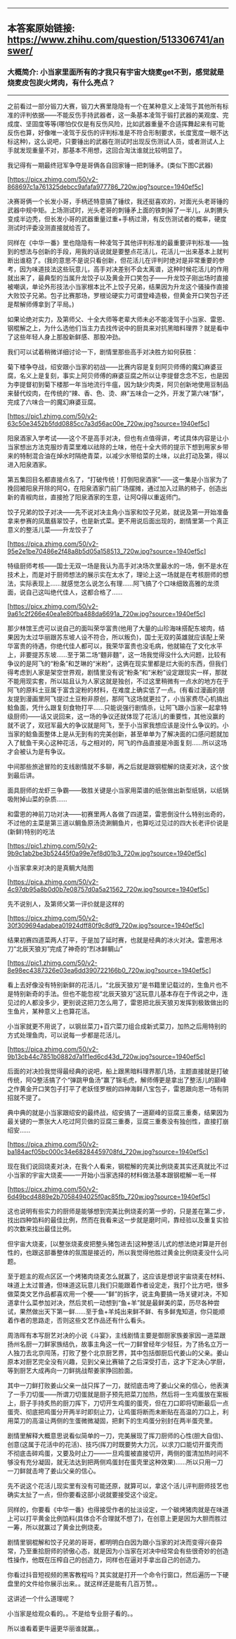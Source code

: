----------------------------------------
## 本答案原始链接: https://www.zhihu.com/question/513306741/answer/
### 大概简介: 小当家里面所有的才我只有宇宙大烧麦get不到，感觉就是烧麦皮包炭火烤肉，有什么亮点？
----------------------------------------
之前看过一部分锻刀大赛，锻刀大赛里隐隐有一个在某种意义上凌驾于其他所有标准的评判依据——不能反伤手持武器者，这一条基本凌驾于锻打武器的美观度、完成度、坚固度等等(哪怕仅仅是有反伤风险，比如武器重量不合适挥舞起来有可能反伤也算，好像唯一凌驾于反伤的评判标准是不符合形制要求，长度宽度一眼不达标这种)，这么说吧，只要锤出的武器在测试时出现反伤测试人员，或者测试人上手就发现重量不对，那基本不用想，这回合淘汰谁就比较明显了。

我记得有一期最终冠军争夺是哥俩各自回家锤一把刺锤矛。(类似下图C武器)

[https://picx.zhimg.com/50/v2-868697c1a761325debcc9afafa977786_720w.jpg?source=1940ef5c]

决赛哥俩一个长发小哥，手柄还特意搞了锤纹，我还挺喜欢的，对面光头老哥锤的武器中规中矩。上场测试时，光头老哥的刺锤矛上面的铁刺掉了一半儿，从刺猬头变成半边秃，但长发小哥的武器重量过重+手柄过滑，有反伤测试者的概率，硬度测试时评委没测直接就给否了。

同样在《中华一番》里也隐隐有一种凌驾于其他评判标准的最重要评判标准——独到的想法与创新的手段，用我的话说就是要整点花活儿，花活儿一出来基本上就判断出谁稳了。(我的意思不是说只看创新，但花活儿在评判时绝对是非常重要的参考，因为味道技法这些玩意儿，高手对决差别不会太离谱，这种时候花活儿的作用就出来了，最典型的当属升龙饺子以及黄金开口笑包子——升龙饺子刚出场时直接被嘲讽，单论外形技法小当家根本比不上饺子兄弟，结果因为升龙这个骚操作直接大败饺子兄弟。包子比赛那场，罗根论硬实力可谓登峰造极，但黄金开口笑包子还是帮解师傅拿到了平局。)

如果论绝对实力，及第师父、十全大师等老辈大师未必不能凌驾于小当家、雷恩、钢棍解之上，为什么选他们当主力去找传说中的厨具来对抗黑暗料理界？就是看中了这些年轻人身上那股新鲜感、那股冲劲。

我们可以试着稍微详细讨论一下，剧情里那些高手对决胜方如何获胜：

菊下楼争夺战，绍安跟小当家的初战——比赛内容是复刻阿贝师傅的魔幻麻婆豆腐，名义上是复刻，事实上阿贝师傅的麻婆豆腐之所以让李提督念念不忘，也是因为李提督初到菊下楼那一年当地流行牛瘟，因为缺少肉类，阿贝创新地使用豆制品来替代绞肉，在传统的“辣、香、色、烫、麻”五味合一之外，开发了第六味“酥”，完成了六味合一的魔幻麻婆豆腐。

[https://pic1.zhimg.com/50/v2-63c50e3452b5fdd0885cc7a3d56ac00e_720w.jpg?source=1940ef5c]

阳泉酒家入学考试——这个不是高手对决，但也有点值得讲，考试具体内容是让小当家想出方法克服炒青菜里难以祛除的土味，他在十全大师的提示下想到用家乡带来的特制混合油在焯水时隔绝青菜，以减少水带给菜的土味，以此打动及第，得以进入阳泉酒家。

第五集回目名都直接点名了，“打破传统！打倒阳泉酒家”——这一集是小当家为了挽回被阳泉开除的阿Q，在阳泉酒家门前广场摆摊，通过加入过熟的柿子，创造出新的青椒肉丝，直接抢了阳泉酒家的生意，让阿Q得以重返师门。

饺子兄弟的饺子对决——先不说对决主角小当家和饺子兄弟，就说及第一开始准备拿来参赛的凤凰翡翠饺子，也是新式菜。更不用说后面出现的，剧情里第一个真正意义的整活儿菜——升龙饺子了

[https://pica.zhimg.com/50/v2-95e2e1be70486e2f48a8b5d05a158513_720w.jpg?source=1940ef5c]

特级厨师考核——国士无双一场是我认为高手对决场次里最水的一场，倒不是水在技术上，而是对于厨师想法的展示实在太水了，理论上这一场就是在考核厨师的想法，实际表现上……就感觉怎么说怎么有理……阿飞搞了个口味细致高雅的龙须面，说自己这叫绝代佳人，这都合格了……

[https://picx.zhimg.com/50/v2-9a61c2f266e40ea1e80fba488da6691a_720w.jpg?source=1940ef5c]

那少林馆王虎可以说自己的面叫荣华富贵(他用了大量的山珍海味搭配东坡肉，结果因为太过华丽跟苏东坡人设不符合，所以叛负)，国士无双的英雄就应该配上荣华富贵的待遇，你绝代佳人都可以，我荣华富贵也没毛病，他就输在了文化水平上，非要提苏东坡……至于第二场“麵非麵”，这一场我觉得没什么大问题，比较有争议的是阿飞的“粉条”和芝琳的“米粉”，这俩在现实里都是烂大街的东西，但我们得考虑到人家是架空世界观，剧情里没有说“粉条”和“米粉”设定跟现实一样，那就不能用现实套，所以姑且认为人家这就是独创，不过这里稍微有一点水的地方在于阿飞的原料土豆属于富含淀粉的材料，在难度上确实低了一点。(有看过漫画的朋友提到漫画里阿飞提过土豆粉非原创，那阿飞这场就更拉了，小当家费尽心机搞出鲶鱼面，凭什么跟复刻食物打平……只能说强行剧情杀，让阿飞跟小当家一起拿特级厨师)——话又说回来，这一场的争议还就体现了花活儿的重要性，其他没赢的就不说了，双冠军最大的争议就是阿飞，至于小当家我想应该是没什么争议的。小当家的鲶鱼面整体上是从无到有的完美创新，甚至单单为了解决面的口感问题就加入了鱿鱼干夹心这种花活，与之相对的，阿飞的作品直接是冷面复刻……所以这场才会被认为是有争议。




中间那些旅途冒险的支线剧情就不多聊，再之后就是跟钢棍解的烧麦对决，这个放到最后讲。

面具厨师的龙虾三争霸——致胜关键是小当家用菜谱的纸张做出新型纸锅，以纸锅吸附掉山菜的杂质……




和雷恩的神前刀功对决——初赛里两人各做了四道菜，雷恩倒没什么特别出奇的，不过他的主菜是第三道以鲷鱼原汤烫涮鲷鱼片，也算吃过见过的四大长老评价说是(新鲜)特别的吃法

[https://pic1.zhimg.com/50/v2-9b9c1ab2be3b52445f0a99e7ef8d01b3_720w.jpg?source=1940ef5c]

小当家拿来对决的是真鲷大陆图

[https://pica.zhimg.com/50/v2-4c97db95a8b0d0b7e08757d0a5a21562_720w.jpg?source=1940ef5c]

先不说别人，及第师父第一评价就是这样的

[https://picx.zhimg.com/50/v2-30f309694adabea01924dff80f9c8df9_720w.jpg?source=1940ef5c]

结果初赛四道菜两人打平，于是加了延时赛，也就是经典的冰火对决。雷恩用冰刀“北辰天狼刃”完成了神奇的“烈冰鲜鲷山”

[https://pic1.zhimg.com/50/v2-8e98ec4387326e03ea6dd390722166b0_720w.jpg?source=1940ef5c]

看上去好像没有特别新鲜的花活儿，“北辰天狼刃”是书籍里记载过的，生鱼片也不是特别新奇的手法。但也不能忽视“北辰天狼刃”这玩意儿基本存在于传说之中，连见过的人都没多少，更别说这把刀怎么用了，雷恩把北辰天狼刃发挥到极致做出的生鱼片，某种意义上也算花活。

小当家就更不用说了，以钢丝菜刀+百穴菜刀组合成新式菜刀，加热之后用特别的方式处理鱼肉，可以说每一步都是花活儿。

[https://pica.zhimg.com/50/v2-9b13cb44c7851b0882d7a1f1ed6cd43d_720w.jpg?source=1940ef5c]







后面的对决捡我觉得最经典的说吧，船上跟黑暗料理界那几场，主题直接就是打破传统，阿Q整活搞了个“弹跳甲鱼汤”赢了锦毛虎，解师傅更是拿出了整活儿的巅峰之作黄金开口笑包子打平了老妖怪罗根的四神海鲜八宝包子，雷恩跟向恩一场有阴招就不提了。

典中典的就是小当家跟绍安的最终战，绍安搞了一道巅峰的豆腐三重奏，结果因为最关键的一票张大人吃过阿贝做的豆腐三重奏，豆腐三重奏没有独创性，直接打崩绍安……

[https://pica.zhimg.com/50/v2-ba184acf05bc000c34e68284459708fd_720w.jpg?source=1940ef5c]




现在我们说回烧麦对决，在我个人看来，钢棍解的完美比例烧麦其实还真就比不过小当家的宇宙大烧麦——一开始小当家选择的材料做法基本跟钢棍解一毛一样

[https://picx.zhimg.com/50/v2-6d49bcd4889e2b7058494025f0ac85fb_720w.jpg?source=1940ef5c]

这也说明有些实力的厨师是能够想到完美比例烧麦的第一步的，只是差在第二步，找出四种馅料的最佳比例，然而在我看来这一步就是磨时间，靠经验以及重复实验的次数来找出最佳比例。

但宇宙大烧麦，[以整张烧麦皮把整头猪包进去]这种整活儿式的想法绝对算是开创性的，也跟这部番整体的氛围是接近的，所以我觉得他胜过黄金比例烧麦没什么问题。

至于题主的观点区区一个烤猪肉烧麦怎么就赢了，这应该是想说宇宙烧麦在材料、味道上太过普通，但味道这玩意儿我们只能跟着作者设定走，我打个比方吧，很多做菜类文艺作品都喜欢用一个梗——“鲜”的拆字，说主角要搞一场关键对决，不知道拿什么菜参加对决，然后灵机一动想到“鱼+羊”就是最鲜美的菜，历尽各种尝试，果然做出天下第一鲜……至于鱼+羊炖出来鲜不鲜、有多鲜鬼知道，你只能顺着作者的思路走，否则这些文艺作品还有什么看头。




周浩晖有本写厨艺对决的小说《斗宴》，主线剧情主要是御厨家族姜家因一道菜跟扬州名厨一刀鲜家族结仇，故事主角这一代一刀鲜曾经年少轻狂，为了扬名立万一人独刀去北京闯荡，打败了整个北京厨艺界，其中包括御厨后代姜山的父亲。姜山原本对厨艺完全没有兴趣，见到父亲比赛输了之后深受打击，这才下定决心学厨，等到厨艺大成再向一刀鲜挑战帮姜家挣回脸面。

其中一刀鲜打败姜山父亲一战只挥了一刀，就彻底击垮了姜山父亲的信心，他表演了一手刀切蛋——所谓刀切蛋就是厨子预先把菜刀加热，然后将一生鸡蛋放在案板上，厨子手持炙热的厨刀挥下，刀切开生鸡蛋的蛋壳，但在刀口即将切断最后一点蛋壳、彻底把鸡蛋分开两半时即刻止刀，让鸡蛋将断而未断贴在高温的刀口上，利用菜刀的高温让两侧的生蛋微微凝固，把剩下的生鸡蛋分别封在两半蛋壳里。

剧情里解释大概意思说看似简单的一刀，完美展现了挥刀厨师的心性(胆大自信)、创意(这属于花活中的花活)、技巧(挥刀时既要势大力沉，以求刀口能切开蛋壳而不彻底击碎鸡蛋，又要及时止刀——一旦鸡蛋被直接切开，两侧的蛋清加热时间不够没有充分凝固，就无法达到把两侧鸡蛋封在蛋壳里这种效果)……所以只用一刀一刀鲜就击垮了姜山父亲的信心。

先不说这个花活儿现实里有没有可能还原，就算可以，拿这个活儿评判厨师技艺也确实太扯了一点，但你要看这部小说就要接受这个设定。

同样的，你要看《中华一番》也得接受作者的扯淡设定，一个碳烤猪肉就是在味道上可以打平黄金比例馅料(具体合不合理就不想了)，在创意上更是因为大胆而胜过一筹，所以就赢过了黄金比例烧麦。

剧情里钢棍解和饺子兄弟的哥哥，都明明白白因为跟小当家的对决而变得兴奋异常，乃至重拾厨师的骄傲心态，就是因为小当家在对决中经常会有些很奇妙的创造性操作，他既在压榨自己的创造力，同样也在逼对手拿出自己的创造力。

你看过抖音短视频的黑客教程吗？其实就是打开一个命令行窗口，然后遍历一下硬盘里的文件给你展示出来。。就这样还是能有几百万赞。。




这讲述一个什么道理呢？




小当家是给观众看的。。不是给专业厨子看的。。







所以谁看着更牛逼更华丽谁就赢。。